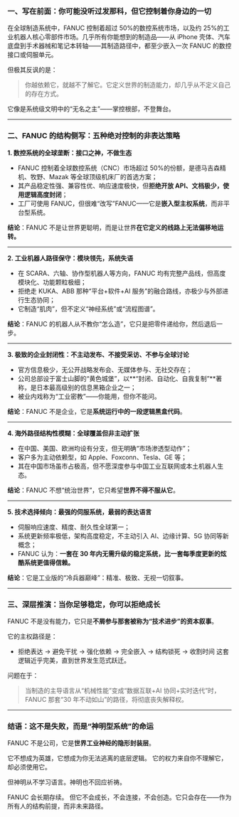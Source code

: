 ### 一、写在前面：你可能没听过发那科，但它控制着你身边的一切

在全球制造系统中，FANUC 控制着超过 50%的数控系统市场，以及约 25%的工业机器人核心零部件市场。几乎所有你能想到的制造品——从 iPhone 壳体、汽车底盘到手术器械和笔记本转轴——其制造路径中，都至少嵌入一次 FANUC 的数控接口或伺服单元。

但极其反讽的是：

> 你越依赖它，就越不了解它。它定义世界的制造能力，却几乎从不定义自己的存在方式。

它像是系统级文明中的“无名之主”——掌控根部，不登舞台。

---

### 二、FANUC 的结构侧写：五种绝对控制的非表达策略

**1. 数控系统的全球垄断：接口之神，不做生态**

- FANUC 控制着全球数控系统（CNC）市场超过 50%的份额，是德马吉森精机、牧野、Mazak 等全球顶级机床厂的首选方案；
- 其产品稳定性强、兼容性优、响应速度极快，但**拒绝开放 API、文档极少，使用逻辑高度封闭**；
- 工厂可使用 FANUC，但很难“改写”FANUC——它是**嵌入型主权系统**，而非平台型系统。

**结论**：FANUC 不是让世界更聪明，而是让世界**在它定义的线路上无法偏移地运转。**

---

**2. 工业机器人路径保守：模块领先，系统失语**

- 在 SCARA、六轴、协作型机器人等方向，FANUC 均有完整产品线，但高度模块化、功能颗粒极细；
- 拒绝走 KUKA、ABB 那种“平台+软件+AI 服务”的融合路线，亦极少与外部进行生态协同；
- 它制造“肌肉”，但不定义“神经系统”或“流程图谱”。

**结论**：FANUC 的机器人从不教你“怎么造”，它只是把零件递给你，然后退后一步。

---

**3. 极致的企业封闭性：不主动发布、不接受采访、不参与全球讨论**

- 官方信息极少，无公开战略发布会、无媒体参与、无社交存在；
- 公司总部设于富士山脚的“黄色城堡”，以\*\*“封闭、自动化、自我复制”\*\*著称，是日本最高级别的信息黑箱企业之一；
- 被业内戏称为“工业密教”——你能用，但你不能问。

**结论**：FANUC 不是企业，它是**系统运行中的一段逻辑黑盒代码**。

---

**4. 海外路径结构性模糊：全球覆盖但非主动扩张**

- 在中国、美国、欧洲均设有分支，但无明确“市场渗透型动作”；
- 客户多为主动依赖型，如 Apple、Foxconn、Tesla、GE 等；
- 其在中国市场虽市占极高，但不愿深度参与中国工业互联网或本土机器人生态。

**结论**：FANUC 不想“统治世界”，它只希望**世界不得不服从它**。

---

**5. 技术选择倾向：最强的伺服系统，最弱的表达语言**

- 伺服响应速度、精度、耐久性全球第一；
- 系统更新频率极低，架构高度稳定，不主动引入 AI、边缘计算、5G 协同等新概念；
- FANUC 认为：**一套在 30 年内无需升级的稳定系统，比一套每季度更新的炫酷系统更值得信赖。**

**结论**：它是工业版的“冷兵器巅峰”：精准、极致、无视一切叙事。

---

### 三、深层推演：当你足够稳定，你可以拒绝成长

FANUC 不是没有能力，它只是**不屑参与那套被称为“技术进步”的资本叙事**。

它的主权路径是：

- 拒绝表达 → 避免干扰 → 强化依赖 → 完全嵌入 → 结构锁死 → 收割时间
  这套逻辑近乎完美，直到世界发生范式跃迁。

问题在于：

> 当制造的主导语言从“机械性能”变成“数据互联+AI 协同+实时迭代”时，FANUC 那套“30 年不动如山”的路径，将彻底丧失解释权。

---

### 结语：这不是失败，而是“神明型系统”的命运

FANUC 不是公司，它是**世界工业神经的隐形封装层**。

它不想成为英雄，它想成为你无法逃离的底层逻辑。
它的权力来自你不理解它，却必须使用它。

但神明从不学习语言。神明也不回应祈祷。

FANUC 会长期存续。
但它不会成长，不会连接，不会创造。它只会存在——作为所有人的结构前提，而非未来路径。

